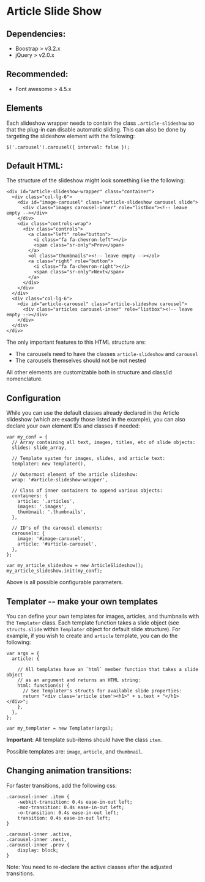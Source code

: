# Article Slide Show

## Dependencies:

- Boostrap > v3.2.x
- jQuery > v2.0.x


## Recommended:

- Font awesome > 4.5.x

## Elements

Each slideshow wrapper needs to contain the class `.article-slideshow` so that the plug-in can disable automatic sliding. This can also be done by targeting the slideshow element with the following:

    $('.carousel').carousel({ interval: false });

## Default HTML:

The structure of the slideshow might look something like the following:

    <div id="article-slideshow-wrapper" class="container">
      <div class="col-lg-6">
        <div id="image-carousel" class="article-slideshow carousel slide">
          <div class="images carousel-inner" role="listbox"><!-- leave empty --></div>
        </div>
        <div class="controls-wrap">
          <div class="controls">
            <a class="left" role="button">
              <i class="fa fa-chevron-left"></i>
              <span class="sr-only">Prev</span>
            </a>
            <ol class="thumbnails"><!-- leave empty --></ol>
            <a class="right" role="button">
              <i class="fa fa-chevron-right"></i>
              <span class="sr-only">Next</span>
            </a>
          </div>
        </div>
      </div>
      <div class="col-lg-6">
        <div id="article-carousel" class="article-slideshow carousel">
          <div class="articles carousel-inner" role="listbox"><!-- leave empty --></div>
        </div>
      </div>
    </div>

The only important features to this HTML structure are:

- The carousels need to have the classes `article-slideshow` and `carousel`
- The carousels themselves should not be not nested

All other elements are customizable both in structure and class/id nomenclature.

## Configuration

While you can use the default classes already declared in the Article slideshow (which are exactly those listed in the example), you can also declare your own element IDs and classes if needed:

    var my_conf = {
      // Array containing all text, images, titles, etc of slide objects:
      slides: slide_array,

      // Template system for images, slides, and article text:
      templater: new Templater(),

      // Outermost element of the article slideshow:
      wrap: '#article-slideshow-wrapper',

      // Class of inner containers to append various objects:
      containers: {
        article: '.articles',
        images: '.images',
        thumbnail: '.thumbnails',
      },

      // ID's of the carousel elements:
      carousels: {
        image: '#image-carousel',
        article: '#article-carousel',
      },
    };

    var my_article_slideshow = new ArticleSlideshow();
    my_article_slideshow.init(my_conf);

Above is all possible configurable parameters.

## Templater -- make your own templates

You can define your own templates for images, articles, and thumbnails with the `Templater` class. Each template function takes a slide object (see `structs.slide` within `Templater` object for default slide structure). For example, if you wish to create and `article` template, you can do the following:

    var args = {
      article: {

        // All templates have an `html` member function that takes a slide object
        // as an argument and returns an HTML string:
        html: function(s) {
          // See Templater's structs for available slide properties:
          return "<div class='article item'><h1>" + s.text + "</h1></div>";
        },
      },
    };

    var my_templater = new Templater(args);

**Important**: All template sub-items should have the class `item`.

Possible templates are: `image`, `article`, and `thumbnail`.

## Changing animation transitions:

For faster transitions, add the following css:

	.carousel-inner .item {
		-webkit-transition: 0.4s ease-in-out left;
		-moz-transition: 0.4s ease-in-out left;
		-o-transition: 0.4s ease-in-out left;
		transition: 0.4s ease-in-out left;
	}

	.carousel-inner .active,
	.carousel-inner .next,
	.carousel-inner .prev {
		display: block;
	}

Note: You need to re-declare the active classes after the adjusted transitions.
